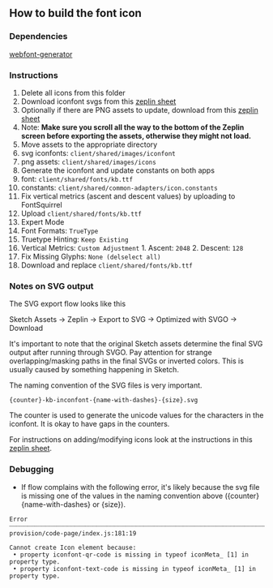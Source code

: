 ## How to build the font icon

### Dependencies

[webfont-generator](https://github.com/sunflowerdeath/webfonts-generator)

### Instructions

1. Delete all icons from this folder
2. Download iconfont svgs from this [zeplin sheet](https://zpl.io/29y4w5w)
3. Optionally if there are PNG assets to update, download from this [zeplin sheet](https://zpl.io/VQoMDq4)
  1. Note: **Make sure you scroll all the way to the bottom of the Zeplin screen before exporting the assets, otherwise they might not load.**
4. Move assets to the appropriate directory
  1. svg iconfonts: `client/shared/images/iconfont`
  2. png assets: `client/shared/images/icons`
5. Generate the iconfont and update constants on both apps
  1. font: `client/shared/fonts/kb.ttf`
  2. constants: `client/shared/common-adapters/icon.constants`
6. Fix vertical metrics (ascent and descent values) by uploading to FontSquirrel
  1. Upload `client/shared/fonts/kb.ttf`
  2. Expert Mode
  3. Font Formats: `TrueType`
  4. Truetype Hinting: `Keep Existing`
  5. Vertical Metrics: `Custom Adjustment`
    1. Ascent: `2048`
    2. Descent: `128`
  6. Fix Missing Glyphs: `None (delselect all)`
  7. Download and replace `client/shared/fonts/kb.ttf`

### Notes on SVG output

The SVG export flow looks like this

Sketch Assets → Zeplin → Export to SVG → Optimized with SVGO → Download

It's important to note that the original Sketch assets determine the final SVG
output after running through SVGO. Pay attention for strange overlapping/masking
paths in the final SVGs or inverted colors. This is usually caused by something
happening in Sketch.

The naming convention of the SVG files is very important.

`{counter}-kb-inconfont-{name-with-dashes}-{size}.svg`

The counter is used to generate the unicode values for the characters in the
iconfont. It is okay to have gaps in the counters.

For instructions on adding/modifying icons look at the instructions in this
[zeplin sheet](https://zpl.io/29y4w5w).

### Debugging

- If flow complains with the following error, it's likely because the svg file
  is missing one of the values in the naming convention above ({counter}
  {name-with-dashes} or {size}).

```
Error ┈┈┈┈┈┈┈┈┈┈┈┈┈┈┈┈┈┈┈┈┈┈┈┈┈┈┈┈┈┈┈┈┈┈┈┈┈┈┈┈┈┈┈┈┈┈┈┈┈┈┈┈┈┈┈┈┈┈┈┈┈┈┈┈┈┈┈┈┈┈┈┈┈┈┈┈┈┈ provision/code-page/index.js:181:19

Cannot create Icon element because:
 • property iconfont-qr-code is missing in typeof iconMeta_ [1] in property type.
 • property iconfont-text-code is missing in typeof iconMeta_ [1] in property type.
```
